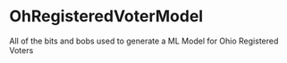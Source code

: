 # OhRegisteredVoterModel
All of the bits and bobs used to generate a ML Model for Ohio Registered Voters
